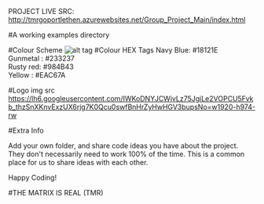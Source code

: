 PROJECT LIVE SRC: http://tmrgoportlethen.azurewebsites.net/Group_Project_Main/index.html

#A working examples directory

#Colour Scheme
![alt tag](https://designschool.canva.com/wp-content/uploads/sites/2/cache/2016/01/Palette_11/Palette_11-662x382.jpg)
#Colour HEX Tags
Navy Blue: #18121E <br>
Gunmetal : #233237 <br>
Rusty red: #984B43 <br>
Yellow   : #EAC67A <br>

#Logo img src
https://lh6.googleusercontent.com/IWKoDNYJCWjvLz75JgiLe2VOPCU5Fvkb_thzSnXKnvExzUX6rjg7K0Qcu0swfBnHrZyHwHGV3bupsNo=w1920-h974-rw

#Extra Info

Add your own folder, and share code ideas you have about the project.
They don't necessarily need to work 100% of the time. This is a common 
place for us to share ideas with each other.

Happy Coding!

#THE MATRIX IS REAL (TMR)
